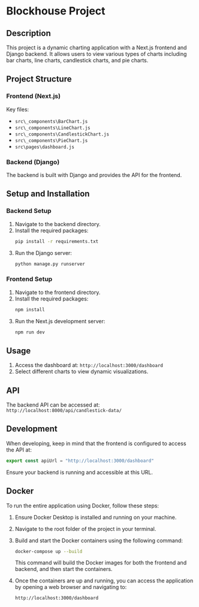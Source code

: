 # Blockhouse Project

## Description

This project is a dynamic charting application with a Next.js frontend and Django backend. It allows users to view various types of charts including bar charts, line charts, candlestick charts, and pie charts.


## Project Structure

### Frontend (Next.js)

Key files:
- `src\_components\BarChart.js`
- `src\_components\LineChart.js`
- `src\_components\CandlestickChart.js`
- `src\_components\PieChart.js`
- `src\pages\dashboard.js`

### Backend (Django)

The backend is built with Django and provides the API for the frontend.

## Setup and Installation

### Backend Setup

1. Navigate to the backend directory.
2. Install the required packages:
   ```sh
   pip install -r requirements.txt
   ```
3. Run the Django server:
   ```sh
   python manage.py runserver
   ```

### Frontend Setup

1. Navigate to the frontend directory.
2. Install the required packages:
   ```sh
   npm install 
   ```
3. Run the Next.js development server:
   ```sh
   npm run dev
   ```

## Usage

1. Access the dashboard at: `http://localhost:3000/dashboard`
2. Select different charts to view dynamic visualizations.

## API

The backend API can be accessed at: `http://localhost:8000/api/candlestick-data/`

## Development

When developing, keep in mind that the frontend is configured to access the API at:
```javascript
export const apiUrl = "http://localhost:3000/dashboard"
```
Ensure your backend is running and accessible at this URL.

## Docker

To run the entire application using Docker, follow these steps:

1. Ensure Docker Desktop is installed and running on your machine.

2. Navigate to the root folder of the project in your terminal.

3. Build and start the Docker containers using the following command:

   ```sh
   docker-compose up --build
   ```

   This command will build the Docker images for both the frontend and backend, and then start the containers.

4. Once the containers are up and running, you can access the application by opening a web browser and navigating to:

   ```
   http://localhost:3000/dashboard
   ```



